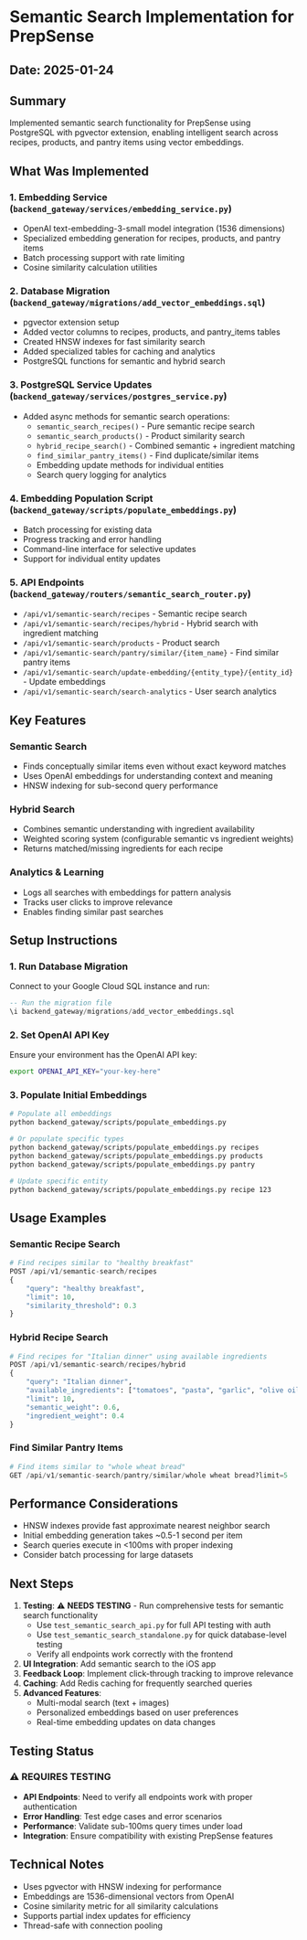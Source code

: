 # Semantic Search Implementation for PrepSense

## Date: 2025-01-24
## Summary

Implemented semantic search functionality for PrepSense using PostgreSQL with pgvector extension, enabling intelligent search across recipes, products, and pantry items using vector embeddings.

## What Was Implemented

### 1. **Embedding Service** (`backend_gateway/services/embedding_service.py`)
- OpenAI text-embedding-3-small model integration (1536 dimensions)
- Specialized embedding generation for recipes, products, and pantry items
- Batch processing support with rate limiting
- Cosine similarity calculation utilities

### 2. **Database Migration** (`backend_gateway/migrations/add_vector_embeddings.sql`)
- pgvector extension setup
- Added vector columns to recipes, products, and pantry_items tables
- Created HNSW indexes for fast similarity search
- Added specialized tables for caching and analytics
- PostgreSQL functions for semantic and hybrid search

### 3. **PostgreSQL Service Updates** (`backend_gateway/services/postgres_service.py`)
- Added async methods for semantic search operations:
  - `semantic_search_recipes()` - Pure semantic recipe search
  - `semantic_search_products()` - Product similarity search
  - `hybrid_recipe_search()` - Combined semantic + ingredient matching
  - `find_similar_pantry_items()` - Find duplicate/similar items
  - Embedding update methods for individual entities
  - Search query logging for analytics

### 4. **Embedding Population Script** (`backend_gateway/scripts/populate_embeddings.py`)
- Batch processing for existing data
- Progress tracking and error handling
- Command-line interface for selective updates
- Support for individual entity updates

### 5. **API Endpoints** (`backend_gateway/routers/semantic_search_router.py`)
- `/api/v1/semantic-search/recipes` - Semantic recipe search
- `/api/v1/semantic-search/recipes/hybrid` - Hybrid search with ingredient matching
- `/api/v1/semantic-search/products` - Product search
- `/api/v1/semantic-search/pantry/similar/{item_name}` - Find similar pantry items
- `/api/v1/semantic-search/update-embedding/{entity_type}/{entity_id}` - Update embeddings
- `/api/v1/semantic-search/search-analytics` - User search analytics

## Key Features

### Semantic Search
- Finds conceptually similar items even without exact keyword matches
- Uses OpenAI embeddings for understanding context and meaning
- HNSW indexing for sub-second query performance

### Hybrid Search
- Combines semantic understanding with ingredient availability
- Weighted scoring system (configurable semantic vs ingredient weights)
- Returns matched/missing ingredients for each recipe

### Analytics & Learning
- Logs all searches with embeddings for pattern analysis
- Tracks user clicks to improve relevance
- Enables finding similar past searches

## Setup Instructions

### 1. Run Database Migration
Connect to your Google Cloud SQL instance and run:
```sql
-- Run the migration file
\i backend_gateway/migrations/add_vector_embeddings.sql
```

### 2. Set OpenAI API Key
Ensure your environment has the OpenAI API key:
```bash
export OPENAI_API_KEY="your-key-here"
```

### 3. Populate Initial Embeddings
```bash
# Populate all embeddings
python backend_gateway/scripts/populate_embeddings.py

# Or populate specific types
python backend_gateway/scripts/populate_embeddings.py recipes
python backend_gateway/scripts/populate_embeddings.py products
python backend_gateway/scripts/populate_embeddings.py pantry

# Update specific entity
python backend_gateway/scripts/populate_embeddings.py recipe 123
```

## Usage Examples

### Semantic Recipe Search
```python
# Find recipes similar to "healthy breakfast"
POST /api/v1/semantic-search/recipes
{
    "query": "healthy breakfast",
    "limit": 10,
    "similarity_threshold": 0.3
}
```

### Hybrid Recipe Search
```python
# Find recipes for "Italian dinner" using available ingredients
POST /api/v1/semantic-search/recipes/hybrid
{
    "query": "Italian dinner",
    "available_ingredients": ["tomatoes", "pasta", "garlic", "olive oil"],
    "limit": 10,
    "semantic_weight": 0.6,
    "ingredient_weight": 0.4
}
```

### Find Similar Pantry Items
```python
# Find items similar to "whole wheat bread"
GET /api/v1/semantic-search/pantry/similar/whole wheat bread?limit=5
```

## Performance Considerations

- HNSW indexes provide fast approximate nearest neighbor search
- Initial embedding generation takes ~0.5-1 second per item
- Search queries execute in <100ms with proper indexing
- Consider batch processing for large datasets

## Next Steps

1. **Testing**: ⚠️ **NEEDS TESTING** - Run comprehensive tests for semantic search functionality
   - Use `test_semantic_search_api.py` for full API testing with auth
   - Use `test_semantic_search_standalone.py` for quick database-level testing
   - Verify all endpoints work correctly with the frontend
2. **UI Integration**: Add semantic search to the iOS app
3. **Feedback Loop**: Implement click-through tracking to improve relevance
4. **Caching**: Add Redis caching for frequently searched queries
5. **Advanced Features**:
   - Multi-modal search (text + images)
   - Personalized embeddings based on user preferences
   - Real-time embedding updates on data changes

## Testing Status

### ⚠️ REQUIRES TESTING
- **API Endpoints**: Need to verify all endpoints work with proper authentication
- **Error Handling**: Test edge cases and error scenarios
- **Performance**: Validate sub-100ms query times under load
- **Integration**: Ensure compatibility with existing PrepSense features

## Technical Notes

- Uses pgvector with HNSW indexing for performance
- Embeddings are 1536-dimensional vectors from OpenAI
- Cosine similarity metric for all similarity calculations
- Supports partial index updates for efficiency
- Thread-safe with connection pooling